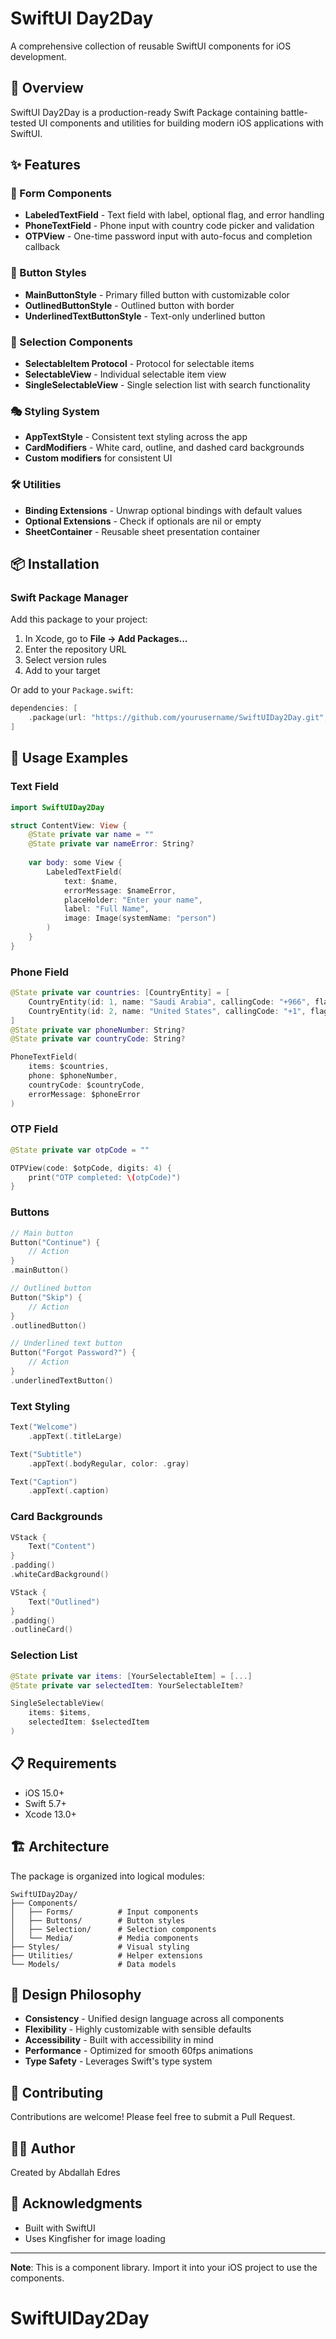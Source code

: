 # SwiftUI Day2Day

A comprehensive collection of reusable SwiftUI components for iOS development.

## 🎯 Overview

SwiftUI Day2Day is a production-ready Swift Package containing battle-tested UI components and utilities for building modern iOS applications with SwiftUI.

## ✨ Features

### 📝 Form Components
- **LabeledTextField** - Text field with label, optional flag, and error handling
- **PhoneTextField** - Phone input with country code picker and validation
- **OTPView** - One-time password input with auto-focus and completion callback

### 🎨 Button Styles
- **MainButtonStyle** - Primary filled button with customizable color
- **OutlinedButtonStyle** - Outlined button with border
- **UnderlinedTextButtonStyle** - Text-only underlined button

### 🔘 Selection Components
- **SelectableItem Protocol** - Protocol for selectable items
- **SelectableView** - Individual selectable item view
- **SingleSelectableView** - Single selection list with search functionality

### 🎭 Styling System
- **AppTextStyle** - Consistent text styling across the app
- **CardModifiers** - White card, outline, and dashed card backgrounds
- **Custom modifiers** for consistent UI

### 🛠 Utilities
- **Binding Extensions** - Unwrap optional bindings with default values
- **Optional Extensions** - Check if optionals are nil or empty
- **SheetContainer** - Reusable sheet presentation container

## 📦 Installation

### Swift Package Manager

Add this package to your project:

1. In Xcode, go to **File → Add Packages...**
2. Enter the repository URL
3. Select version rules
4. Add to your target

Or add to your `Package.swift`:

```swift
dependencies: [
    .package(url: "https://github.com/yourusername/SwiftUIDay2Day.git", from: "1.0.0")
]
```

## 🚀 Usage Examples

### Text Field

```swift
import SwiftUIDay2Day

struct ContentView: View {
    @State private var name = ""
    @State private var nameError: String?
    
    var body: some View {
        LabeledTextField(
            text: $name,
            errorMessage: $nameError,
            placeHolder: "Enter your name",
            label: "Full Name",
            image: Image(systemName: "person")
        )
    }
}
```

### Phone Field

```swift
@State private var countries: [CountryEntity] = [
    CountryEntity(id: 1, name: "Saudi Arabia", callingCode: "+966", flag: "🇸🇦"),
    CountryEntity(id: 2, name: "United States", callingCode: "+1", flag: "🇺🇸")
]
@State private var phoneNumber: String?
@State private var countryCode: String?

PhoneTextField(
    items: $countries,
    phone: $phoneNumber,
    countryCode: $countryCode,
    errorMessage: $phoneError
)
```

### OTP Field

```swift
@State private var otpCode = ""

OTPView(code: $otpCode, digits: 4) {
    print("OTP completed: \(otpCode)")
}
```

### Buttons

```swift
// Main button
Button("Continue") {
    // Action
}
.mainButton()

// Outlined button
Button("Skip") {
    // Action
}
.outlinedButton()

// Underlined text button
Button("Forgot Password?") {
    // Action
}
.underlinedTextButton()
```

### Text Styling

```swift
Text("Welcome")
    .appText(.titleLarge)

Text("Subtitle")
    .appText(.bodyRegular, color: .gray)

Text("Caption")
    .appText(.caption)
```

### Card Backgrounds

```swift
VStack {
    Text("Content")
}
.padding()
.whiteCardBackground()

VStack {
    Text("Outlined")
}
.padding()
.outlineCard()
```

### Selection List

```swift
@State private var items: [YourSelectableItem] = [...]
@State private var selectedItem: YourSelectableItem?

SingleSelectableView(
    items: $items,
    selectedItem: $selectedItem
)
```

## 📋 Requirements

- iOS 15.0+
- Swift 5.7+
- Xcode 13.0+

## 🏗 Architecture

The package is organized into logical modules:

```
SwiftUIDay2Day/
├── Components/
│   ├── Forms/          # Input components
│   ├── Buttons/        # Button styles
│   ├── Selection/      # Selection components
│   └── Media/          # Media components
├── Styles/             # Visual styling
├── Utilities/          # Helper extensions
└── Models/             # Data models
```

## 🎨 Design Philosophy

- **Consistency** - Unified design language across all components
- **Flexibility** - Highly customizable with sensible defaults
- **Accessibility** - Built with accessibility in mind
- **Performance** - Optimized for smooth 60fps animations
- **Type Safety** - Leverages Swift's type system

## 🤝 Contributing

Contributions are welcome! Please feel free to submit a Pull Request.

## 👨‍💻 Author

Created by Abdallah Edres

## 🙏 Acknowledgments

- Built with SwiftUI
- Uses Kingfisher for image loading

---

**Note**: This is a component library. Import it into your iOS project to use the components.
# SwiftUIDay2Day
